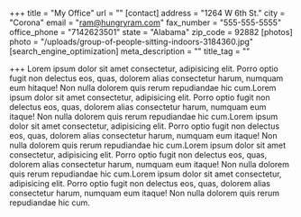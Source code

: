 +++
title = "My Office"
url = ""
[contact]
address = "1264 W 6th St."
city = "Corona"
email = "ram@hungryram.com"
fax_number = "555-555-5555"
office_phone = "7142623501"
state = "Alabama"
zip_code = 92882
[photos]
photo = "/uploads/group-of-people-sitting-indoors-3184360.jpg"
[search_engine_optimization]
meta_description = ""
title_tag = ""

+++
Lorem ipsum dolor sit amet consectetur, adipisicing elit. Porro optio fugit non delectus eos, quas, dolorem alias consectetur harum, numquam eum hitaque! Non nulla dolorem quis rerum repudiandae hic cum.Lorem ipsum dolor sit amet consectetur, adipisicing elit. Porro optio fugit non delectus eos, quas, dolorem alias consectetur harum, numquam eum itaque! Non nulla dolorem quis rerum repudiandae hic cum.Lorem ipsum dolor sit amet consectetur, adipisicing elit. Porro optio fugit non delectus eos, quas, dolorem alias consectetur harum, numquam eum itaque! Non nulla dolorem quis rerum repudiandae hic cum.Lorem ipsum dolor sit amet consectetur, adipisicing elit. Porro optio fugit non delectus eos, quas, dolorem alias consectetur harum, numquam eum itaque! Non nulla dolorem quis rerum repudiandae hic cum.Lorem ipsum dolor sit amet consectetur, adipisicing elit. Porro optio fugit non delectus eos, quas, dolorem alias consectetur harum, numquam eum itaque! Non nulla dolorem quis rerum repudiandae hic cum.
